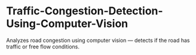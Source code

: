 # Traffic-Congestion-Detection-Using-Computer-Vision
Analyzes road congestion using computer vision — detects if the road has traffic or free flow conditions.

